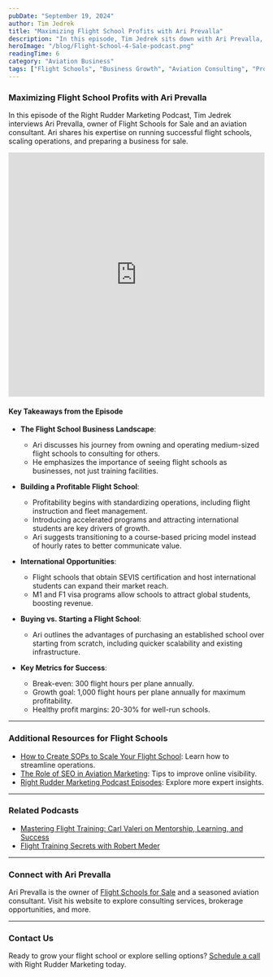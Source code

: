 ```yaml
---
pubDate: "September 19, 2024"
author: Tim Jedrek
title: "Maximizing Flight School Profits with Ari Prevalla"
description: "In this episode, Tim Jedrek sits down with Ari Prevalla, owner of Flight Schools for Sale and aviation consultant, to discuss strategies for maximizing profits, building scalable operations, and selling flight schools."
heroImage: "/blog/Flight-School-4-Sale-podcast.png"
readingTime: 6
category: "Aviation Business"
tags: ["Flight Schools", "Business Growth", "Aviation Consulting", "Profitability"]
---
```


### Maximizing Flight School Profits with Ari Prevalla

In this episode of the Right Rudder Marketing Podcast, Tim Jedrek interviews Ari Prevalla, owner of Flight Schools for Sale and an aviation consultant. Ari shares his expertise on running successful flight schools, scaling operations, and preparing a business for sale.

<iframe width="100%" height="480" src="https://www.youtube.com/embed/4eRTXQof2ko?si=YQXjFQZmR_0-Vee9" title="YouTube video player" frameborder="0" allow="accelerometer; autoplay; clipboard-write; encrypted-media; gyroscope; picture-in-picture; web-share" referrerpolicy="strict-origin-when-cross-origin" allowfullscreen></iframe>

#### Key Takeaways from the Episode

- **The Flight School Business Landscape**:
  - Ari discusses his journey from owning and operating medium-sized flight schools to consulting for others.
  - He emphasizes the importance of seeing flight schools as businesses, not just training facilities.

- **Building a Profitable Flight School**:
  - Profitability begins with standardizing operations, including flight instruction and fleet management.
  - Introducing accelerated programs and attracting international students are key drivers of growth.
  - Ari suggests transitioning to a course-based pricing model instead of hourly rates to better communicate value.

- **International Opportunities**:
  - Flight schools that obtain SEVIS certification and host international students can expand their market reach.
  - M1 and F1 visa programs allow schools to attract global students, boosting revenue.

- **Buying vs. Starting a Flight School**:
  - Ari outlines the advantages of purchasing an established school over starting from scratch, including quicker scalability and existing infrastructure.

- **Key Metrics for Success**:
  - Break-even: 300 flight hours per plane annually.
  - Growth goal: 1,000 flight hours per plane annually for maximum profitability.
  - Healthy profit margins: 20-30% for well-run schools.

---

### Additional Resources for Flight Schools

- [How to Create SOPs to Scale Your Flight School](https://rightruddermarketing.com/blog/how-to-create-sops-to-scale-your-flight-school/): Learn how to streamline operations.
- [The Role of SEO in Aviation Marketing](https://rightruddermarketing.com/blog/the-role-of-seo-in-elevating-flight-schools-to-the-top-of-the-page/): Tips to improve online visibility.
- [Right Rudder Marketing Podcast Episodes](https://rightruddermarketing.com/podcasts/): Explore more expert insights.

---

### Related Podcasts

- [Mastering Flight Training: Carl Valeri on Mentorship, Learning, and Success](https://rightruddermarketing.com/podcasts/mastering-flight-training-carl-valeri-on-mentorship-learning-and-success/)
- [Flight Training Secrets with Robert Meder](https://rightruddermarketing.com/podcasts/flight-training-secrets-industry-insights-with-robert-meder-nafi-s-chairman-emeritus-and-tim-jedrek-from-right-rudder-marketing/)

---

### Connect with Ari Prevalla

Ari Prevalla is the owner of [Flight Schools for Sale](https://www.flightschoolsforsale.com) and a seasoned aviation consultant. Visit his website to explore consulting services, brokerage opportunities, and more.

---

### Contact Us

Ready to grow your flight school or explore selling options? [Schedule a call](https://rightruddermarketing.com/schedule-call/) with Right Rudder Marketing today.
